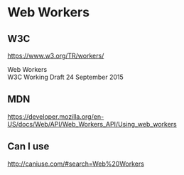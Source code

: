 # Web Workers  


## W3C  

https://www.w3.org/TR/workers/  

Web Workers  
W3C Working Draft 24 September 2015  

## MDN  

https://developer.mozilla.org/en-US/docs/Web/API/Web_Workers_API/Using_web_workers  


## Can I use  

http://caniuse.com/#search=Web%20Workers  




